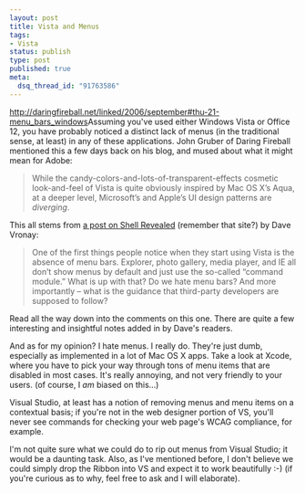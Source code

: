 ```yaml
--- 
layout: post
title: Vista and Menus
tags: 
- Vista
status: publish
type: post
published: true
meta: 
  dsq_thread_id: "91763586"
---
```

<a href="http://daringfireball.net/linked/2006/september#thu-21-menu_bars_windows">http://daringfireball.net/linked/2006/september#thu-21-menu_bars_windows</a>Assuming you've used either Windows Vista or Office 12, you have probably noticed a distinct lack of menus (in the traditional sense, at least) in any of these applications. John Gruber of Daring Fireball mentioned this a few days back on his blog, and mused about what it might mean for Adobe:
  <blockquote>While the candy-colors-and-lots-of-transparent-effects cosmetic look-and-feel of Vista is quite obviously inspired by Mac OS X’s Aqua, at a deeper level, Microsoft’s and Apple’s UI design patterns are <em>diverging</em>.</blockquote>

  This all stems from <a href="http://shellrevealed.com/blogs/shellblog/archive/2006/09/20/What-happened-to-the-menu-bars_3F00_.aspx">a post on Shell Revealed</a> (remember that site?) by Dave Vronay:
  <blockquote>One of the first things people notice when they start using Vista is the absence of menu bars.  Explorer, photo gallery, media player, and IE all don’t show menus by default and just use the so-called “command module.”  What is up with that?  Do we hate menu bars?  And more importantly – what is the guidance that third-party developers are supposed to follow?  </blockquote>

  Read all the way down into the comments on this one. There are quite a few interesting and insightful notes added in by Dave's readers.

  And as for my opinion? I hate menus. I really do. They're just dumb, especially as implemented in a lot of Mac OS X apps. Take a look at Xcode, where you have to pick your way through tons of menu items that are disabled in most cases. It's really annoying, and not very friendly to your users. (of course, I <em>am</em> biased on this...)

  Visual Studio, at least has a notion of removing menus and menu items on a contextual basis; if you're not in the web designer portion of VS, you'll never see commands for checking your web page's WCAG compliance, for example.

  I'm not quite sure what we could do to rip out menus from Visual Studio; it would be a daunting task. Also, as I've mentioned before, I don't believe we could simply drop the Ribbon into VS and expect it to work beautifully :-) (if you're curious as to why, feel free to ask and I will elaborate).

